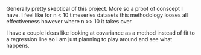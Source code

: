 Generally pretty skeptical of this project. More so a proof of conscept I have. I feel like for n < 10 timeseries datasets this methodology looses all effectiveness however where n >> 10 it takes over. 

I have a couple ideas like looking at covariance as a method instead of fit to a regression line so I am just planning to play around and see what happens.